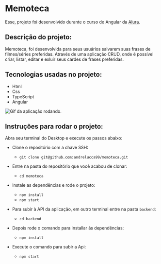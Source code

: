 # Memoteca

Esse, projeto foi desenvolvido durante o curso de Angular da <a href="https://www.alura.com.br/" target="_blank">Alura</a>.


## Descrição do projeto:
Memoteca, foi desenvolvida para seus usuários salvarem suas frases de filmes/séries preferidas. Através de uma aplicação CRUD, onde é possível criar, listar, editar e exluir seus cardes de frases preferidas.

## Tecnologias usadas no projeto:
<ul>
  <li>Html</li>
  <li>Css</li>
  <li>TypeScript</li>
  <li>Angular</li>
</ul>

<img src="./src/assets/imagens/tela-app.gif" alt="Gif da aplicação rodando." />

## Instruções para rodar o projeto:

Abra seu terminal do Desktop e execute os passos abaixo:

* Clone o repositório com a chave SSH:
  * `git clone git@github.com:andrelucca99/memoteca.git`

* Entre na pasta do repositório que você acabou de clonar:
  * `cd memoteca`

* Instale as dependências e rode o projeto:

  * `npm install`
  * `npm start`

* Para subir à API da aplicação, em outro terminal entre na pasta `backend`:
  * `cd backend`

* Depois rode o comando para installar às dependências:
  * `npm install`

* Execute o comando para subir a Api:
  * `npm start`
